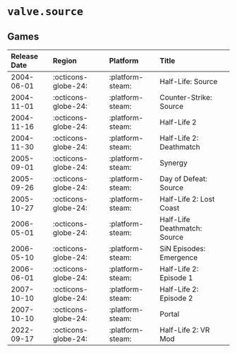 # `valve.source`

## Games

| Release Date | Region | Platform | Title |
| :----------- | :----- | :------- | :---- |
| 2004-06-01 | :octicons-globe-24: | :platform-steam: | Half-Life: Source |
| 2004-11-01 | :octicons-globe-24: | :platform-steam: | Counter-Strike: Source |
| 2004-11-16 | :octicons-globe-24: | :platform-steam: | Half-Life 2 |
| 2004-11-30 | :octicons-globe-24: | :platform-steam: | Half-Life 2: Deathmatch |
| 2005-09-01 | :octicons-globe-24: | :platform-steam: | Synergy |
| 2005-09-26 | :octicons-globe-24: | :platform-steam: | Day of Defeat: Source |
| 2005-10-27 | :octicons-globe-24: | :platform-steam: | Half-Life 2: Lost Coast |
| 2006-05-01 | :octicons-globe-24: | :platform-steam: | Half-Life Deathmatch: Source |
| 2006-05-10 | :octicons-globe-24: | :platform-steam: | SiN Episodes: Emergence |
| 2006-06-01 | :octicons-globe-24: | :platform-steam: | Half-Life 2: Episode 1 |
| 2007-10-10 | :octicons-globe-24: | :platform-steam: | Half-Life 2: Episode 2 |
| 2007-10-10 | :octicons-globe-24: | :platform-steam: | Portal |
| 2022-09-17 | :octicons-globe-24: | :platform-steam: | Half-Life 2: VR Mod |
